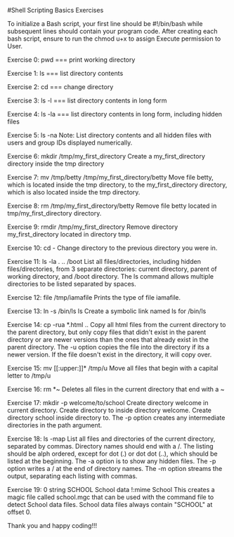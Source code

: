 #Shell Scripting Basics Exercises

To initialize a Bash script, your first line should be #!/bin/bash while subsequent lines should contain your program code. After creating each bash script, ensure to run the chmod u+x <filename> to assign Execute permission to User.
 
Exercise 0: pwd === print working directory

Exercise 1: ls === list directory contents

Exercise 2: cd === change directory

Exercise 3: ls -l === list directory contents in long form

Exercise 4: ls -la === list directory contents in long form, including hidden files

Exercise 5: ls -na Note: List directory contents and all hidden files with users and group IDs displayed numerically.

Exercise 6: mkdir /tmp/my_first_directory Create a my_first_directory directory inside the tmp directory

Exercise 7: mv /tmp/betty /tmp/my_first_directory/betty Move file betty, which is located inside the tmp directory, to the my_first_directory directory, which is also located inside the tmp directory.

Exercise 8: rm /tmp/my_first_directory/betty Remove file betty located in tmp/my_first_directory directory.

Exercise 9: rmdir /tmp/my_first_directory Remove directory my_first_directory located in directory tmp.

Exercise 10: cd - Change directory to the previous directory you were in.

Exercise 11: ls -la . .. /boot List all files/directories, including hidden files/directories, from 3 separate directories: current directory, parent of working directory, and /boot directory. The ls command allows multiple directories to be listed separated by spaces.

Exercise 12: file /tmp/iamafile Prints the type of file iamafile.

Exercise 13: ln -s /bin/ls ls Create a symbolic link named ls for /bin/ls

Exercise 14: cp -rua *.html .. Copy all html files from the current directory to the parent directory, but only copy files that didn't exist in the parent directory or are newer versions than the ones that already exist in the parent directory. The -u option copies the file into the directory if its a newer version. If the file doesn't exist in the directory, it will copy over. 

Exercise 15: mv [[:upper:]]* /tmp/u Move all files that begin with a capital letter to /tmp/u

Exercise 16: rm *~ Deletes all files in the current directory that end with a ~

Exercise 17: mkdir -p welcome/to/school Create directory welcome in current directory. Create directory to inside directory welcome. Create directory school inside directory to. The -p option creates any intermediate directories in the path argument.

Exercise 18: ls -map List all files and directories of the current directory, separated by commas. Directory names should end with a /. The listing should be alph ordered, except for dot (.) or dot dot (..), which should be listed at the beginning. The -a option is to show any hidden files. The -p option writes a / at the end of directory names. The -m option streams the output, separating each listing with commas.

Exercise 19:  0       string SCHOOL School data 
              !:mime  School 
This creates a magic file called school.mgc that can be used with the command file to detect School data files. School data files always contain "SCHOOL" at offset 0.

Thank you and happy coding!!!
